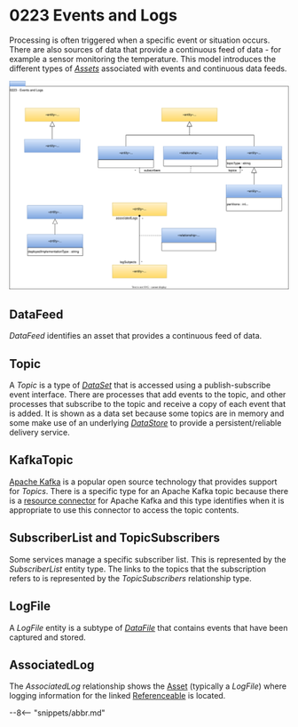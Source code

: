 <!-- SPDX-License-Identifier: CC-BY-4.0 -->
<!-- Copyright Contributors to the ODPi Egeria project. -->

# 0223 Events and Logs

Processing is often triggered when a specific event or situation occurs.  There are also sources of data that provide a continuous feed of data - for example a sensor monitoring the temperature.  This model introduces the different types of [*Assets*](/types/0/0010-Base-Model/#asset) associated with events and continuous data feeds.

![UML](0223-Events-and-Logs.svg)

## DataFeed

*DataFeed* identifies an asset that provides a continuous feed of data.

## Topic

A *Topic* is a type of [*DataSet*](/types/0/0010-Base-Model/#dataset) that is accessed using a publish-subscribe event interface.  There are processes that add events to the topic, and other processes that subscribe to the topic and receive a copy of each event that is added.  It is shown as a data set because some topics are in memory and some make use of an underlying [*DataStore*](/types/2/0210-Data-Stores) to provide a persistent/reliable delivery service. 

## KafkaTopic

[Apache Kafka](https://kafka.apache.org/) is a popular open source technology that provides support for *Topics*.  There is a specific type for an Apache Kafka topic because there is a [resource connector](/contectors/resource/kafka-open-metadata-topic-connector) for Apache Kafka and this type identifies when it is appropriate to use this connector to access the topic contents.

## SubscriberList and TopicSubscribers

Some services manage a specific subscriber list.  This is represented by the *SubscriberList* entity type.  The links to the topics that the subscription refers to is represented by the *TopicSubscribers* relationship type.

## LogFile

A *LogFile* entity is a subtype of [*DataFile*](/types/2/0220-Files-and-Folders) that contains events that have been captured and stored.

## AssociatedLog

The *AssociatedLog* relationship shows the [Asset](/types/0/0010-Base-Model) (typically a *LogFile*) where logging information for the linked [Referenceable](/types/0/0010-Base-Model) is located.


--8<-- "snippets/abbr.md"